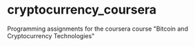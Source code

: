 # cryptocurrency_coursera
Programming assignments for the coursera course "Bitcoin and Cryptocurrency Technologies"
